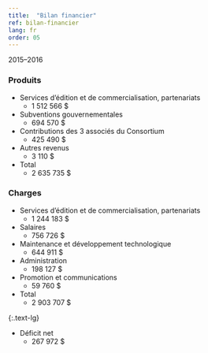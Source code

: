 ```yaml
---
title:  "Bilan financier"
ref: bilan-financier
lang: fr
order: 05
---
```


2015–2016

### Produits

- Services d’édition et de commercialisation, partenariats
  - 1 512 566 $
- Subventions gouvernementales
  - 694 570 $
- Contributions des 3 associés du Consortium
  - 425 490 $
- Autres revenus
  - 3 110 $
- Total
  - 2 635 735 $

### Charges

- Services d’édition et de commercialisation, partenariats
  - 1 244 183 $
- Salaires
  - 756 726 $
- Maintenance et développement technologique
  - 644 911 $
- Administration
  - 198 127 $
- Promotion et communications
  - 59 760 $
- Total
  - 2 903 707 $

{:.text-lg}
- Déficit net
  - 267 972 $
